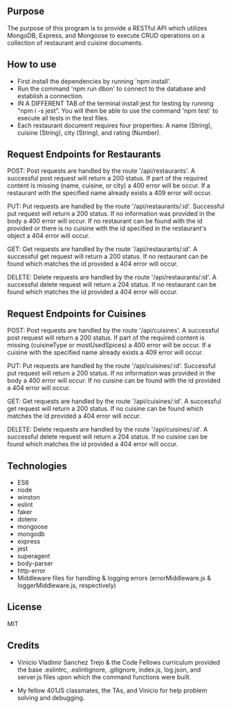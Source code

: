 ## Purpose
The purpose of this program is to provide a RESTful API which utilizes MongoDB, Express, and Mongoose to execute CRUD operations on a collection of restaurant and cuisine documents.

## How to use
* First install the dependencies by running 'npm install'.
* Run the command 'npm run dbon' to connect to the database and establish a connection.
* IN A DIFFERENT TAB of the terminal install jest for testing by running "npm i -s jest". You will then be able to use the command 'npm test' to execute all tests in the test files.
* Each restaurant document requires four properties: A name (String), cuisine (String), city (String), and rating (Number).

## Request Endpoints for Restaurants
POST: Post requests are handled by the route '/api/restaurants'. A successful post request will return a 200 status. If part of the required content is missing (name, cuisine, or city) a 400 error will be occur. If a restaurant with the specified name already exists a 409 error will occur.

PUT: Put requests are handled by the route '/api/restaurants/:id'. Successful put request will return a 200 status. If no information was provided in the body a 400 error will occur. If no restaurant can be found with the id provided or there is no cuisine with the id specified in the restaurant's object a 404 error will occur.

GET: Get requests are handled by the route '/api/restaurants/:id'. A successful get request will return a 200 status. If no restaurant can be found which matches the id provided a 404 error will occur.

DELETE: Delete requests are handled by the route '/api/restaurants/:id'. A successful delete request will return a 204 status. If no restaurant can be found which matches the id provided a 404 error will occur.

## Request Endpoints for Cuisines
POST: Post requests are handled by the route '/api/cuisines'. A successful post request will return a 200 status. If part of the required content is missing (cuisineType or mostUsedSpices) a 400 error will be occur. If a cuisine with the specified name already exists a 409 error will occur.

PUT: Put requests are handled by the route '/api/cuisines/:id'. Successful put request will return a 200 status. If no information was provided in the body a 400 error will occur. If no cuisine can be found with the id provided a 404 error will occur.

GET: Get requests are handled by the route '/api/cuisines/:id'. A successful get request will return a 200 status. If no cuisine can be found which matches the id provided a 404 error will occur.

DELETE: Delete requests are handled by the route '/api/cuisines/:id'. A successful delete request will return a 204 status. If no cuisine can be found which matches the id provided a 404 error will occur.

## Technologies
* ES6
* node
* winston
* eslint
* faker
* dotenv
* mongoose
* mongodb
* express
* jest
* superagent
* body-parser
* http-error
* Middleware files for handling & logging errors (errorMiddleware.js & loggerMiddleware.js, respectively)

## License
MIT

## Credits
* Vinicio Vladimir Sanchez Trejo & the Code Fellows curriculum provided the base .eslintrc, .eslintignore, .gitignore, index.js, log.json, and server.js files upon which the command functions were built.

* My fellow 401JS classmates, the TAs, and Vinicio for help problem solving and debugging.
